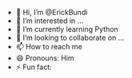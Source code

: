 - 👋 Hi, I’m @ErickBundi
- 👀 I’m interested in ...
- 🌱 I’m currently learning Python
- 💞️ I’m looking to collaborate on ...
- 📫 How to reach me 
- 😄 Pronouns: Him
- ⚡ Fun fact: 

<!---
ErickBundi/ErickBundi is a ✨ special ✨ repository because its `README.md` (this file) appears on your GitHub profile.
You can click the Preview link to take a look at your changes.
--->
